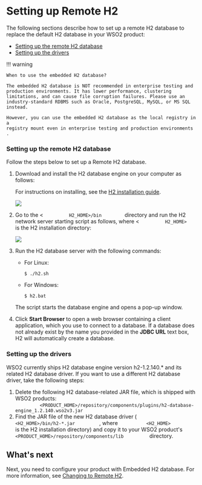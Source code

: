 # Setting up Remote H2

The following sections describe how to set up a remote H2 database to
replace the default H2 database in your WSO2 product:

-   [Setting up the remote H2
    database](#SettingupRemoteH2-SettinguptheremoteH2database)
-   [Setting up the drivers](#SettingupRemoteH2-Settingupthedrivers)

!!! warning
    
    When to use the embedded H2 database?
    
    The embedded H2 database is NOT recommended in enterprise testing and
    production environments. It has lower performance, clustering
    limitations, and can cause file corruption failures. Please use an
    industry-standard RDBMS such as Oracle, PostgreSQL, MySQL, or MS SQL
    instead.
    
    However, you can use the embedded H2 database as the local registry in a
    registry mount even in enterprise testing and production environments .
    

### Setting up the remote H2 database

Follow the steps below to set up a Remote H2 database.

1.  Download and install the H2 database engine on your computer as
    follows:

    For instructions on installing, see the [H2 installation
    guide](http://www.h2database.com/html/quickstart.html).

    ![](../assets/img/53125507/53287411.png)

2.  Go to the \< `          H2_HOME>/bin         ` directory and run the
    H2 network server starting script as follows, where \<
    `          H2_HOME>         ` is the H2 installation directory:  

    ![](../assets/img/53125507/53287410.png)

3.  Run the H2 database server with the following commands:
    -   For Linux:  

            $ ./h2.sh

    <!-- -->

    -   For Windows:  

            $ h2.bat

    The script starts the database engine and opens a pop-up window.

4.  Click **Start Browser** to open a web browser containing a client
    application, which you use to connect to a database. If a database
    does not already exist by the name you provided in the **JDBC URL**
    text box, H2 will automatically create a database.

### Setting up the drivers

WSO2 currently ships H2 database engine version h2-1.2.140.\* and its
related H2 database driver. If you want to use a different H2 database
driver, take the following steps:

1.  Delete the following H2 database-related JAR file, which is shipped
    with WSO2 products:  
    `          <PRODUCT_HOME>/repository/components/plugins/h2-database-engine_1.2.140.wso2v3.jar         `
2.  Find the JAR file of the new H2 database driver (
    `           <H2_HOME>/bin/h2-*.jar          `, where
    `           <H2_HOME>          ` is the H2 installation directory)
    and copy it to your WSO2 product's
    `           <PRODUCT_HOME>/repository/components/lib          `
    directory.

## What's next

Next, you need to configure your product with Embedded H2 database. For
more information, see [Changing to Remote H2](../../administer/changing-to-remote-h2).
